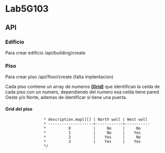 # Lab5G103

## API
### Edificio
  Para crear edificio /api/building/create

### Piso
  Para crear piso /api/floor/create (falta implentacion)
  
  Cada piso contiene un array de numeros [**(Grid)**](https://github.com/GuilleLita/Lab5G103/edit/main/README.md#grid-del-piso) que identifican la celda de cada piso con un numero, dependiendo del numero esa celda tiene pared Oeste y/o Norte, ademas de identificar si tiene una puerta.
  #### Grid del piso
    
                     * description.map[][] | North wall | West wall
                     * --------------------+------------+-----------
                     *          0          |     No     |     No
                     *          1          |     No     |    Yes
                     *          2          |    Yes     |     No
                     *          3          |    Yes     |    Yes
                     */
    
